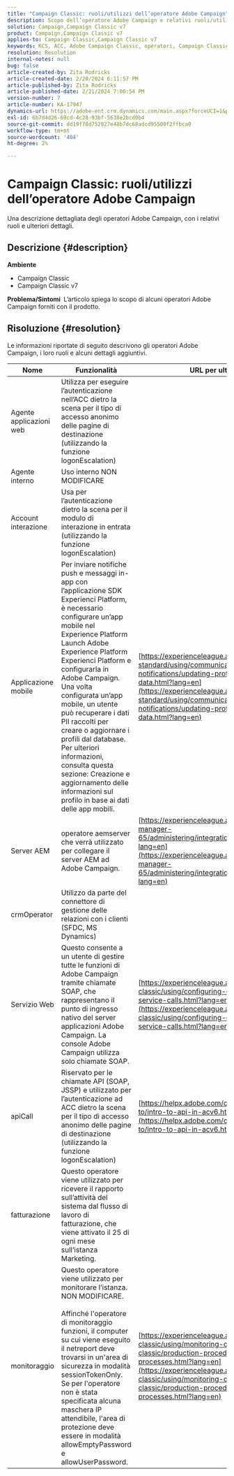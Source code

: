 ```yaml
---
title: "Campaign Classic: ruoli/utilizzi dell’operatore Adobe Campaign"
description: Scopo dell’operatore Adobe Campaign e relativi ruoli/utilizzi.
solution: Campaign,Campaign Classic v7
product: Campaign,Campaign Classic v7
applies-to: Campaign Classic,Campaign Classic v7
keywords: KCS, ACC, Adobe Campaign Classic, operatori, Campaign Classic v7, Campaign Classic, ruoli, utilizzi, finalità, domande frequenti
resolution: Resolution
internal-notes: null
bug: false
article-created-by: Zita Rodricks
article-created-date: 2/20/2024 6:11:57 PM
article-published-by: Zita Rodricks
article-published-date: 2/21/2024 7:00:54 PM
version-number: 7
article-number: KA-17947
dynamics-url: https://adobe-ent.crm.dynamics.com/main.aspx?forceUCI=1&pagetype=entityrecord&etn=knowledgearticle&id=0230fa85-1bd0-ee11-9078-000d3a34444e
exl-id: 6b7d4d26-69cd-4c28-93bf-5638e2bcd0b4
source-git-commit: dd19f78d752827e48b7dc68adcd95500f2ffbca0
workflow-type: tm+mt
source-wordcount: '404'
ht-degree: 2%

---
```


# Campaign Classic: ruoli/utilizzi dell’operatore Adobe Campaign


Una descrizione dettagliata degli operatori Adobe Campaign, con i relativi ruoli e ulteriori dettagli.

## Descrizione {#description}


<b>Ambiente</b>

- Campaign Classic
- Campaign Classic v7


<b>Problema/Sintomi </b>
L’articolo spiega lo scopo di alcuni operatori Adobe Campaign forniti con il prodotto.


## Risoluzione {#resolution}


Le informazioni riportate di seguito descrivono gli operatori Adobe Campaign, i loro ruoli e alcuni dettagli aggiuntivi.


| <b>Nome</b> | <b>Funzionalità</b> | <b>URL per ulteriori dettagli</b> |
| --- | --- | --- |
| Agente applicazioni web | Utilizza per eseguire l’autenticazione nell’ACC dietro la scena per il tipo di accesso anonimo delle pagine di destinazione (utilizzando la funzione logonEscalation) |   |
| Agente interno | Uso interno NON MODIFICARE |   |
| Account interazione | Usa per l’autenticazione dietro la scena per il modulo di interazione in entrata (utilizzando la funzione logonEscalation) |   |
| Applicazione mobile | Per inviare notifiche push e messaggi in-app con l’applicazione SDK Experienci Platform, è necessario configurare un’app mobile nel Experience Platform Launch Adobe Experience Platform Experienci Platform e configurarla in Adobe Campaign.<br>Una volta configurata un’app mobile, un utente può recuperare i dati PII raccolti per creare o aggiornare i profili dal database. Per ulteriori informazioni, consulta questa sezione: Creazione e aggiornamento delle informazioni sul profilo in base ai dati delle app mobili. | [https://experienceleague.adobe.com/docs/campaign-standard/using/communication-channels/push-notifications/updating-profile-with-mobile-app-data.html?lang=en](https://experienceleague.adobe.com/docs/campaign-standard/using/communication-channels/push-notifications/updating-profile-with-mobile-app-data.html?lang=en) |
| Server AEM | operatore aemserver che verrà utilizzato per collegare il server AEM ad Adobe Campaign. | [https://experienceleague.adobe.com/docs/experience-manager-65/administering/integration/campaignonpremise.html?lang=en](https://experienceleague.adobe.com/docs/experience-manager-65/administering/integration/campaignonpremise.html?lang=en) |
| crmOperator | Utilizzo da parte del connettore di gestione delle relazioni con i clienti (SFDC, MS Dynamics) |   |
| Servizio Web | Questo consente a un utente di gestire tutte le funzioni di Adobe Campaign tramite chiamate SOAP, che rappresentano il punto di ingresso nativo del server applicazioni Adobe Campaign. La console Adobe Campaign utilizza solo chiamate SOAP. | [https://experienceleague.adobe.com/docs/campaign-classic/using/configuring-campaign-classic/api/web-service-calls.html?lang=en](https://experienceleague.adobe.com/docs/campaign-classic/using/configuring-campaign-classic/api/web-service-calls.html?lang=en) |
| apiCall | Riservato per le chiamate API (SOAP, JSSP) e utilizzato per l’autenticazione ad ACC dietro la scena per il tipo di accesso anonimo delle pagine di destinazione (utilizzando la funzione logonEscalation) | [https://helpx.adobe.com/campaign/classic/how-to/intro-to-api-in-acv6.html](https://helpx.adobe.com/campaign/classic/how-to/intro-to-api-in-acv6.html) |
| fatturazione | Questo operatore viene utilizzato per ricevere il rapporto sull’attività del sistema dal flusso di lavoro di fatturazione, che viene attivato il 25 di ogni mese sull’istanza Marketing. |   |
| monitoraggio | Questo operatore viene utilizzato per monitorare l’istanza. NON MODIFICARE. <br><br>Affinché l&#39;operatore di monitoraggio funzioni, il computer su cui viene eseguito il netreport deve trovarsi in un&#39;area di sicurezza in modalità sessionTokenOnly. Se per l&#39;operatore non è stata specificata alcuna maschera IP attendibile, l&#39;area di protezione deve essere in modalità allowEmptyPassword e allowUserPassword. | [https://experienceleague.adobe.com/docs/campaign-classic/using/monitoring-campaign-classic/production-procedures/monitoring-processes.html?lang=en](https://experienceleague.adobe.com/docs/campaign-classic/using/monitoring-campaign-classic/production-procedures/monitoring-processes.html?lang=en) |
